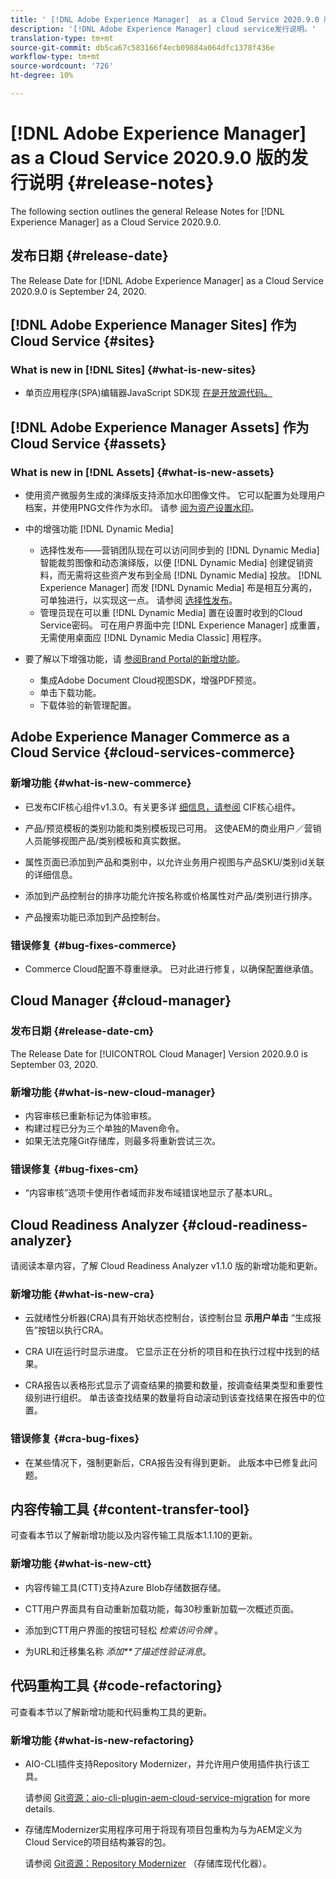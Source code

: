 ```yaml
---
title: ' [!DNL Adobe Experience Manager]  as a Cloud Service 2020.9.0 版的发行说明。'
description: '[!DNL Adobe Experience Manager] cloud service发行说明。'
translation-type: tm+mt
source-git-commit: db5ca67c583166f4ecb09884a064dfc1378f436e
workflow-type: tm+mt
source-wordcount: '726'
ht-degree: 10%

---
```



# [!DNL Adobe Experience Manager] as a Cloud Service 2020.9.0 版的发行说明 {#release-notes}

The following section outlines the general Release Notes for [!DNL Experience Manager] as a Cloud Service 2020.9.0.

## 发布日期 {#release-date}

The Release Date for [!DNL Adobe Experience Manager] as a Cloud Service 2020.9.0 is September 24, 2020.

## [!DNL Adobe Experience Manager Sites] 作为Cloud Service {#sites}

### What is new in [!DNL Sites] {#what-is-new-sites}

* 单页应用程序(SPA)编辑器JavaScript SDK现 [在是开放源代码。](/help/implementing/developing/spa/reference-materials.md)

## [!DNL Adobe Experience Manager Assets] 作为Cloud Service {#assets}

### What is new in [!DNL Assets] {#what-is-new-assets}

* 使用资产微服务生成的演绎版支持添加水印图像文件。 它可以配置为处理用户档案，并使用PNG文件作为水印。 请参 [阅为资产设置水印](/help/assets/watermark-assets.md)。

* 中的增强功能 [!DNL Dynamic Media]

   * 选择性发布——营销团队现在可以访问同步到的 [!DNL Dynamic Media] 智能裁剪图像和动态演绎版，以便 [!DNL Dynamic Media] 创建促销资料，而无需将这些资产发布到全局 [!DNL Dynamic Media] 投放。 [!DNL Experience Manager] 而发 [!DNL Dynamic Media] 布是相互分离的，可单独进行，以实现这一点。 请参阅 [选择性发布](/help/assets/dynamic-media/selective-publishing.md)。
   * 管理员现在可以重 [!DNL Dynamic Media] 置在设置时收到的Cloud Service密码。 可在用户界面中完 [!DNL Experience Manager] 成重置，无需使用桌面应 [!DNL Dynamic Media Classic] 用程序。

* 要了解以下增强功能，请 [参阅Brand Portal的新增功能](https://docs.adobe.com/content/help/zh-Hans/experience-manager-brand-portal/using/introduction/whats-new.html)。

   * 集成Adobe Document Cloud视图SDK，增强PDF预览。
   * 单击下载功能。
   * 下载体验的新管理配置。

<!--
### Bugs Fixed {#bugs-fixed-assets}

TBD: list of Assets aaCS bugs that are fixed.
-->

## Adobe Experience Manager Commerce as a Cloud Service {#cloud-services-commerce}

### 新增功能 {#what-is-new-commerce}

* 已发布CIF核心组件v1.3.0。有关更多详 [细信息，请参阅](https://github.com/adobe/aem-core-cif-components/releases/tag/core-cif-components-reactor-1.3.0) CIF核心组件。

* 产品/预览模板的类别功能和类别模板现已可用。 这使AEM的商业用户／营销人员能够视图产品/类别模板和真实数据。

* 属性页面已添加到产品和类别中，以允许业务用户视图与产品SKU/类别id关联的详细信息。

* 添加到产品控制台的排序功能允许按名称或价格属性对产品/类别进行排序。

* 产品搜索功能已添加到产品控制台。

### 错误修复 {#bug-fixes-commerce}

* Commerce Cloud配置不尊重继承。 已对此进行修复，以确保配置继承值。

## Cloud Manager {#cloud-manager}

### 发布日期 {#release-date-cm}

The Release Date for [!UICONTROL Cloud Manager] Version 2020.9.0 is September 03, 2020.

### 新增功能 {#what-is-new-cloud-manager}

* 内容审核已重新标记为体验审核。
* 构建过程已分为三个单独的Maven命令。
* 如果无法克隆Git存储库，则最多将重新尝试三次。

### 错误修复 {#bug-fixes-cm}

* “内容审核”选项卡使用作者域而非发布域错误地显示了基本URL。

## Cloud Readiness Analyzer {#cloud-readiness-analyzer}

请阅读本章内容，了解 Cloud Readiness Analyzer v1.1.0 版的新增功能和更新。

### 新增功能 {#what-is-new-cra}

* 云就绪性分析器(CRA)具有开始状态控制台，该控制台显 **示用户单击** “生成报告”按钮以执行CRA。

* CRA UI在运行时显示进度。 它显示正在分析的项目和在执行过程中找到的结果。

* CRA报告以表格形式显示了调查结果的摘要和数量，按调查结果类型和重要性级别进行组织。 单击该查找结果的数量将自动滚动到该查找结果在报告中的位置。

### 错误修复 {#cra-bug-fixes}

* 在某些情况下，强制更新后，CRA报告没有得到更新。 此版本中已修复此问题。

## 内容传输工具 {#content-transfer-tool}

可查看本节以了解新增功能以及内容传输工具版本1.1.10的更新。

### 新增功能 {#what-is-new-ctt}

* 内容传输工具(CTT)支持Azure Blob存储数据存储。

* CTT用户界面具有自动重新加载功能，每30秒重新加载一次概述页面。

* 添加到CTT用户界面的按钮可轻松 *检索访问令牌* 。

* 为URL和迁移集名称 *添加**了描述性验证消息*。

## 代码重构工具 {#code-refactoring}

可查看本节以了解新增功能和代码重构工具的更新。

### 新增功能 {#what-is-new-refactoring}

* AIO-CLI插件支持Repository Modernizer，并允许用户使用插件执行该工具。

   请参阅 [Git资源：aio-cli-plugin-aem-cloud-service-migration](https://github.com/adobe/aio-cli-plugin-aem-cloud-service-migration) for more details.

* 存储库Modernizer实用程序可用于将现有项目包重构为与为AEM定义为Cloud Service的项目结构兼容的包。

   请参阅 [Git资源：Repository Modernizer](https://github.com/adobe/aem-cloud-service-source-migration/tree/master/packages/repository-modernizer) （存储库现代化器）。

